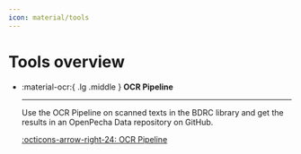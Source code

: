 ```yaml
---
icon: material/tools
---
```


# Tools overview

-   :material-ocr:{ .lg .middle } __OCR Pipeline__

    ---

    Use the OCR Pipeline on scanned texts in the BDRC library and get the results in an OpenPecha Data repository on GitHub.

    [:octicons-arrow-right-24: OCR Pipeline](https://tools.openpecha.org/pipelines/)

